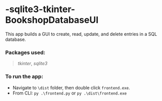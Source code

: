 # -sqlite3-tkinter-BookshopDatabaseUI

This app builds a GUI to create, read, update, and delete entries in a SQL database.

### Packages used:
> *tkinter*, *sqlite3*

### To run the app: 
* Navigate to `\dist` folder, then double click `frontend.exe`.
* From CLI: `py .\frontend.py` or `py .\dist\frontend.exe`
